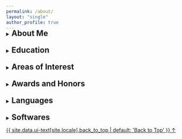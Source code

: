 ```yaml
---
permalink: /about/
layout: "single"
author_profile: true
---
```

<div style="display: flex; margin-bottom: -15%;">
    <figure class="left" style="flex: 4; padding-right: 10px;">
        <img src="{{ site.url }}/assets/images/researchTheme.JPG" alt="">
    </figure>
    <figure class="right" style="flex: 3;">
        <img src="{{ site.url }}/assets/images/books.JPG" alt="">
    </figure>
</div>

<div style="margin-bottom: 1.5em; margin-top: 2em;">
<details>
<summary><h2 style="display:inline;">About Me</h2></summary>
<p style="margin-top:1em;">
Dr. Kim-Anh Do, Ph.D., is a distinguished figure in the realm of biostatistics and cancer research.<br>
She earned combined degrees in mathematics and computer science from the University of Queensland <br> 
(First Class Honors) in 1983, and won the Caltex Woman of the Year Award to pursue
and complete her PhD at Stanford University (1990). <br> <br>
As the Professor and previous Chair of the Department of Biostatistics at MD Anderson (2013-2020), <br> 
her exemplary career has been marked by notable accolades,
including the Electa C. Taylor Chair for Cancer Research in 2017, the Texas 4000 Distinguished Professorship in 2014, the Faculty Scholar Award at UT-MDACC in 2004.<br> <br> 
Dr. Do's contributions have earned her recognition as an elected Fellow of esteemed organizations, <br>
including the American Statistical Association, the American Association for the Advancement of Science (AAAS), <br>
the Royal Statistical Society, and the International Statistical Institute. <br> <br>
Her impact is further evident through her vital roles as the primary statistician or co-investigator on multiple NIH-funded grants and clinical trials, as well as large EDRN and SPORE grants funded by the NCI, spanning diverse areas from prostate cancer, breast cancer, leukemia, to epidemiology. <br> <br>
With significant publications in various domains, her most recent research endeavors focus on developing clustering and analytical methods for genomic, proteomic, and microbiome expressions. <br>
Dr. Do has also made substantial contributions through the development of bioinformatics software and the authoring of 3 relevant books. <br> <br>
Her unwavering commitment to statistical, medical, and cancer research is evident through her portfolio of over 260 published articles, a testament to her lasting impact on the field. 
</p>
</details>
</div>

<div style="margin-top:1.5em;">
<details>
<summary><h2 style="display: inline;">Education</h2></summary>
<dl2 style="margin-top:1.5em;">
    <dt2>1990</dt2>
    <dd2>
        Stanford University, Stanford, CA, USA, PHD, Statistics
    </dd2>
    <dt2>1985</dt2>
    <dd2>
        Stanford University, Stanford, CA, USA, MS, Statistics
    </dd2>
    <dt2>1983</dt2>
    <dd2>
        University of Queensland, Brisbane, AUS, B.Sc, Mathematics and Computer Science
    </dd2>
</dl2>
</details>
</div>

<div style="margin-top:1.5em;">
<details>
    <summary><h2 style="display: inline;">Areas of Interest</h2></summary>
    <ul>
        <li>Computational Statistics and Biostatistics</li>
        <li>Bioinformatics</li>
        <li>Statistical Genetics</li>
        <li>Non-parametric statistical methods</li>
    </ul>
</details>
</div>

<div style="margin-top:1.5em;">
<details>
<summary><h2 style="display: inline;">Awards and Honors</h2></summary>
<dl2 style="margin-top:1.5em;">
    <dt2>2017</dt2>
    <dd2>
        Electa C. Taylor Chair for Cancer Research, The University of Texas MD Anderson Cancer Center
    </dd2>
    <dt2>2015</dt2>
    <dd2>
        Elected to the Electorate Nominating Committee for Statistics, AAAS
    </dd2>
    <dt2>2013</dt2>
    <dd2>
        Texas 4000 Distinguished Professorship, The University Texas MD Anderson Cancer Center
    </dd2>
    <dt2>2012</dt2>
    <dd2>
        Elected Member, International Statistical Institute
    </dd2>
    <dt2>2006</dt2>
    <dd2>
        Fellow, American Statistical Association
    </dd2>
    <dt2>2005</dt2>
    <dd2>
        Fellow, Royal Statistical Society
    </dd2>
    <dt2>2003</dt2>
    <dd2>
        Faculty Scholar Award, University of Texas MD Anderson Cancer Center
    </dd2>
    <dt2>1994</dt2>
    <dd2>
        Australian Academy of Science Travel Award
    </dd2>
    <dt2>1983</dt2>
    <dd2>
        Amy R. Hughes Award, Australian Federation of University Women, Australia
    </dd2>
    <dt2>1982</dt2>
    <dd2>
        Caltex Woman Graduate of the Year, Postgraduate Scholarship, University of Queensland
    </dd2>
</dl2>
</details>
</div>

<div style="margin-top:1.5em;">
<details>
<summary><h2 style="display: inline;">Languages</h2></summary>
<ul>
    <li>English, Vietnamese: fluent</li>
    <li>French: fair knowledge</li>
    <li>Spanish, Portugese, Italian, German, Hindi: beginner</li>
</ul>
</details>
</div>

<div style="margin-top:1.5em;">
<details>
<summary><h2 style="display: inline;">Softwares</h2></summary>
<ul>
    <li><a href="https://github.com/ziyili20/CAMLU.git" target="_blank">CAMLU</a></li>
    <li><a href="https://github.com/MinJinHa/PRECISE" target="_blank">PRECISE</a></li>
    <li><a href="https://github.com/cran/iDINGO.git" target="_blank">DINGO, iDINGO</a></li>
    <li><a href="https://github.com/priyamdas2/NExUS" target="_blank">NExUS</a></li>
    <li>SIFORM</li>
    <li><a href="https://biostatistics.mdanderson.org/shinyapps/ProgPerm/" target="_blank">ProgPerm</a></li>
    <li><a href="https://www.example.com" target="_blank">BAZE</a></li>
    <li><a href="https://biostatistics.mdanderson.org/shinyapps/aPCoA/" target="_blank">aPCoA</a></li>
    <li><a href="https://github.com/YushuShi/sparseMbClust/" target="_blank">sparseMbClust</a></li>
    <li>IooPA</li>
    <li><a href="https://github.com/longjp/mediateR" target="_blank">mediate</a></li>
</ul>
</details>
</div>

<a href="#" class="back-to-top">{{ site.data.ui-text[site.locale].back_to_top | default: 'Back to Top' }} &uarr;</a>
